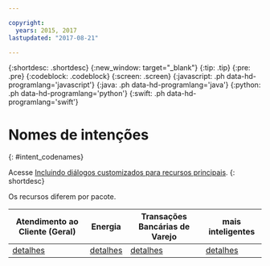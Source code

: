 ```yaml
---

copyright:
  years: 2015, 2017
lastupdated: "2017-08-21"

---
```


{:shortdesc: .shortdesc}
{:new_window: target="_blank"}
{:tip: .tip}
{:pre: .pre}
{:codeblock: .codeblock}
{:screen: .screen}
{:javascript: .ph data-hd-programlang='javascript'}
{:java: .ph data-hd-programlang='java'}
{:python: .ph data-hd-programlang='python'}
{:swift: .ph data-hd-programlang='swift'}

# Nomes de intenções 
{: #intent_codenames}

Acesse [Incluindo diálogos customizados para recursos principais](add-custom-dialog.html).
{: shortdesc}

Os recursos diferem por pacote.

| Atendimento ao Cliente (Geral) | Energia  | Transações Bancárias de Varejo | mais inteligentes |
|--------------------------------|----------|--------------------------------|-------------------|
| [detalhes](intent_codenames_general.html) | [detalhes](intent_codenames_energy.html) | [detalhes](intent_codenames_banking.html) | [detalhes](intent_codenames_telco.html) |
